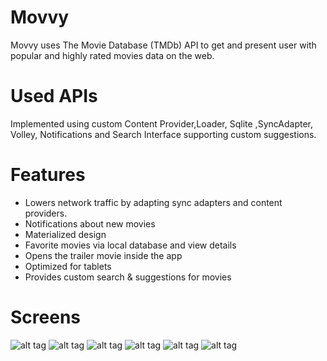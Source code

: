 # Movvy

Movvy uses The Movie Database (TMDb) API to get and present user with popular and highly rated movies data on the web.
# Used APIs 
Implemented using custom Content Provider,Loader, Sqlite ,SyncAdapter, Volley, Notifications and Search Interface supporting custom suggestions.

# Features
- Lowers network traffic by adapting sync adapters and content providers.
- Notifications about new movies
- Materialized design
- Favorite movies via local database and view details 
- Opens the trailer movie inside the app
- Optimized for tablets
- Provides custom search & suggestions for movies

# Screens
![alt tag](https://cloud.githubusercontent.com/assets/18499393/25460467/4b78fab4-2aec-11e7-8c1c-5f2b4b412e2a.png)
![alt tag](https://cloud.githubusercontent.com/assets/18499393/25460470/526a5e1c-2aec-11e7-9029-b50a813c2c49.png)
![alt tag](https://cloud.githubusercontent.com/assets/18499393/25460476/57863d44-2aec-11e7-836e-683eb9fad32c.png)
![alt tag](https://cloud.githubusercontent.com/assets/18499393/25460480/5b11e6f2-2aec-11e7-8011-1f697a36a37e.png)
![alt tag](https://cloud.githubusercontent.com/assets/18499393/25460483/5eabc59e-2aec-11e7-9bd6-d750dfea41c1.png)
![alt tag](https://cloud.githubusercontent.com/assets/18499393/25460485/60b3f79e-2aec-11e7-9202-58b639e5cdbf.png)
